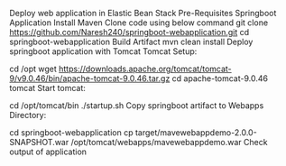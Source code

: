 Deploy web application in Elastic Bean Stack
Pre-Requisites
Springboot Application
Install Maven
Clone code using below command
git clone https://github.com/Naresh240/springboot-webapplication.git
cd springboot-webapplication
Build Artifact
mvn clean install
Deploy springboot application with Tomcat
Tomcat Setup:

cd /opt
wget https://downloads.apache.org/tomcat/tomcat-9/v9.0.46/bin/apache-tomcat-9.0.46.tar.gz
cd apache-tomcat-9.0.46 tomcat
Start tomcat:

cd /opt/tomcat/bin
./startup.sh
Copy springboot artifact to Webapps Directory:

cd springboot-webapplication
cp target/mavewebappdemo-2.0.0-SNAPSHOT.war /opt/tomcat/webapps/mavewebappdemo.war
Check output of application
